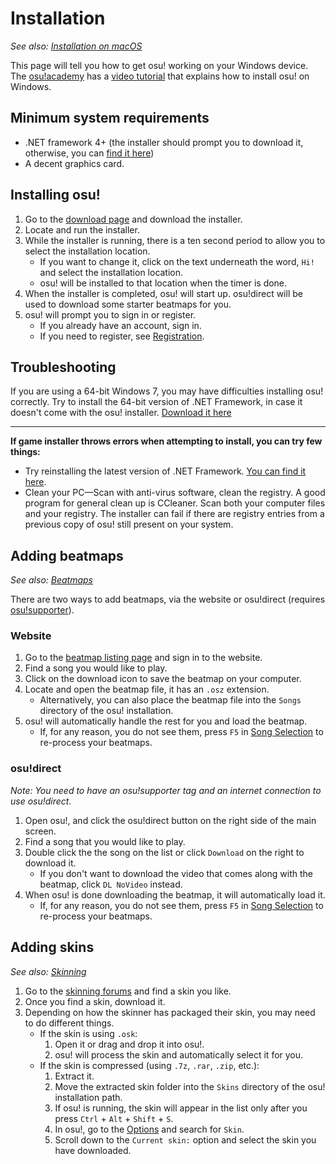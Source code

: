 # Installation

*See also: [Installation on macOS](/wiki/Client/Installation/macOS)*

This page will tell you how to get osu! working on your Windows device. The [osu!academy](/wiki/Community/Video_series/osu!academy) has a [video tutorial](https://www.youtube.com/watch?v=0V5GwzmMhpU) that explains how to install osu! on Windows.

## Minimum system requirements

- .NET framework 4+ (the installer should prompt you to download it, otherwise, you can [find it here](https://www.microsoft.com/en-us/download/details.aspx?id=48130))
- A decent graphics card.

## Installing osu!

1. Go to the [download page](https://osu.ppy.sh/home/download) and download the installer.
2. Locate and run the installer.
3. While the installer is running, there is a ten second period to allow you to select the installation location.
   - If you want to change it, click on the text underneath the word, `Hi!` and select the installation location.
   - osu! will be installed to that location when the timer is done.
4. When the installer is completed, osu! will start up. osu!direct will be used to download some starter beatmaps for you.
5. osu! will prompt you to sign in or register.
   - If you already have an account, sign in.
   - If you need to register, see [Registration](/wiki/Registration).

## Troubleshooting

If you are using a 64-bit Windows 7, you may have difficulties installing osu! correctly. Try to install the 64-bit version of .NET Framework, in case it doesn't come with the osu! installer. [Download it here](https://download.microsoft.com/download/2/0/e/20e90413-712f-438c-988e-fdaa79a8ac3d/dotnetfx35.exe)

---

**If game installer throws errors when attempting to install, you can try few things:**

- Try reinstalling the latest version of .NET Framework. [You can find it here](https://dotnet.microsoft.com/download).
- Clean your PC—Scan with anti-virus software, clean the registry. A good program for general clean up is CCleaner. Scan both your computer files and your registry. The installer can fail if there are registry entries from a previous copy of osu! still present on your system.

## Adding beatmaps

*See also: [Beatmaps](/wiki/Beatmap)*

There are two ways to add beatmaps, via the website or osu!direct (requires [osu!supporter](/wiki/osu!supporter)).

### Website

1. Go to the [beatmap listing page](https://osu.ppy.sh/beatmapsets) and sign in to the website.
2. Find a song you would like to play.
3. Click on the download icon to save the beatmap on your computer.
4. Locate and open the beatmap file, it has an `.osz` extension.
   - Alternatively, you can also place the beatmap file into the `Songs` directory of the osu! installation.
5. osu! will automatically handle the rest for you and load the beatmap.
   - If, for any reason, you do not see them, press `F5` in [Song Selection](/wiki/Client/Interface#song-select) to re-process your beatmaps.

### osu!direct

*Note: You need to have an osu!supporter tag and an internet connection to use osu!direct.*

1. Open osu!, and click the osu!direct button on the right side of the main screen.
2. Find a song that you would like to play.
3. Double click the the song on the list or click `Download` on the right to download it.
   - If you don't want to download the video that comes along with the beatmap, click `DL NoVideo` instead.
4. When osu! is done downloading the beatmap, it will automatically load it.
   - If, for any reason, you do not see them, press `F5` in [Song Selection](/wiki/Client/Interface#song-select) to re-process your beatmaps.

## Adding skins

*See also: [Skinning](/wiki/Skinning)*

1. Go to the [skinning forums](https://osu.ppy.sh/community/forums/15) and find a skin you like.
2. Once you find a skin, download it.
3. Depending on how the skinner has packaged their skin, you may need to do different things.
   - If the skin is using `.osk`:
     1. Open it or drag and drop it into osu!.
     2. osu! will process the skin and automatically select it for you.
   - If the skin is compressed (using `.7z`, `.rar`, `.zip`, etc.):
     1. Extract it.
     2. Move the extracted skin folder into the `Skins` directory of the osu! installation path.
     3. If osu! is running, the skin will appear in the list only after you press `Ctrl` + `Alt` + `Shift` + `S`.
     4. In osu!, go to the [Options](/wiki/Client/Options) and search for `Skin`.
     5. Scroll down to the `Current skin:` option and select the skin you have downloaded.
